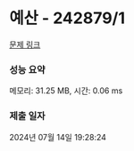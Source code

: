 # 예산 - 242879/1 

[문제 링크](https://level.goorm.io/exam/242879/%EC%98%88%EC%82%B0/quiz/1) 

### 성능 요약

메모리: 31.25 MB, 시간: 0.06 ms

### 제출 일자

2024년 07월 14일 19:28:24

